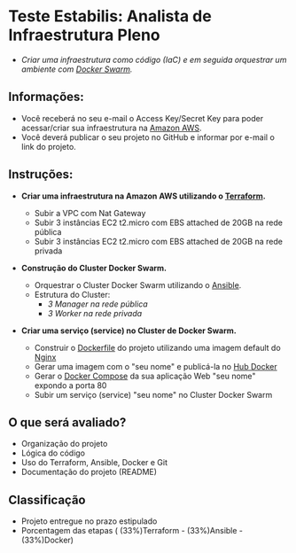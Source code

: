 # Teste Estabilis: Analista de Infraestrutura Pleno

* _Criar uma infraestrutura como código (IaC) e em seguida orquestrar um ambiente com [Docker Swarm](https://docs.docker.com/engine/swarm/)._

## Informações:

* Você receberá no seu e-mail o Access Key/Secret Key para poder acessar/criar sua infraestrutura na [Amazon AWS](https://aws.amazon.com/pt/).
* Você deverá publicar o seu projeto no GitHub e informar por e-mail o link do projeto.

## Instruções:

* **Criar uma infraestrutura na Amazon AWS utilizando o [Terraform](https://www.terraform.io/).**
    
    * Subir a VPC com Nat Gateway
    * Subir 3 instâncias EC2 t2.micro com EBS attached de 20GB na rede pública
    * Subir 3 instâncias EC2 t2.micro com EBS attached de 20GB na rede privada

* **Construção do Cluster Docker Swarm.**

    * Orquestrar o Cluster Docker Swarm utilizando o [Ansible](https://www.ansible.com/).
    * Estrutura do Cluster:
        * _3 Manager na rede pública_
        * _3 Worker na rede privada_

* **Criar uma serviço (service) no Cluster de Docker Swarm.**

    * Construir o [Dockerfile](https://docs.docker.com/engine/reference/builder/) do projeto utilizando uma imagem default do [Nginx](https://nginx.org/en/)
    * Gerar uma imagem com o "seu nome" e publicá-la no [Hub Docker](https://hub.docker.com/)
    * Gerar o [Docker Compose](https://docs.docker.com/compose/) da sua aplicação Web "seu nome" expondo a porta 80
    * Subir um serviço (service) "seu nome" no Cluster Docker Swarm

## O que será avaliado?

* Organização do projeto
* Lógica do código
* Uso do Terraform, Ansible, Docker e Git
* Documentação do projeto (README)

## Classificação

* Projeto entregue no prazo estipulado 
* Porcentagem das etapas ( (33%)Terraform - (33%)Ansible - (33%)Docker)
